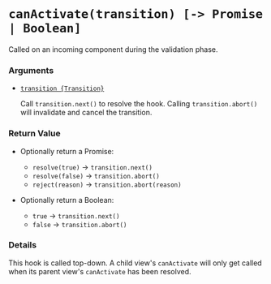 # `canActivate(transition) [-> Promise | Boolean]`

Called on an incoming component during the validation phase.

### Arguments

- [`transition {Transition}`](hooks.md#transition-object)

  Call `transition.next()` to resolve the hook. Calling `transition.abort()` will invalidate and cancel the transition.

### Return Value

- Optionally return a Promise:

  - `resolve(true)` -> `transition.next()`
  - `resolve(false)` -> `transition.abort()`
  - `reject(reason)` -> `transition.abort(reason)`

- Optionally return a Boolean:

  - `true` -> `transition.next()`
  - `false` -> `transition.abort()`

### Details

This hook is called top-down. A child view's `canActivate` will only get called when its parent view's `canActivate` has been resolved.
